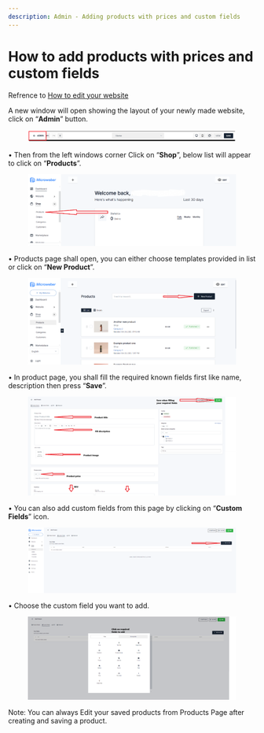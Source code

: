 ```yaml
---
description: Admin - Adding products with prices and custom fields
---
```


# How to add products with prices and custom fields

Refrence to [How to edit your website](https://help.microweber.com/user-guide/live-edit-how-to-edit-you-site)

A new window will open showing the layout of your newly made website, click on “**Admin**” button.

<figure><img src=".gitbook/assets/image (4) (1).png" alt=""><figcaption></figcaption></figure>

• Then from the left windows corner Click on “**Shop**”, below list will appear to click on “**Products**”.

<figure><img src=".gitbook/assets/image (1) (1) (1) (1) (1).png" alt=""><figcaption></figcaption></figure>

• Products page shall open, you can either choose templates provided in list or click on “**New Product**”.

<figure><img src=".gitbook/assets/image (2) (1) (1) (1).png" alt=""><figcaption></figcaption></figure>

• In product page, you shall fill the required known fields first like name, description then press “**Save**”.

<figure><img src=".gitbook/assets/image (3) (1) (1).png" alt=""><figcaption></figcaption></figure>

• You can also add custom fields from this page by clicking on “**Custom Fields**” icon.

<figure><img src=".gitbook/assets/image (4) (1) (1).png" alt=""><figcaption></figcaption></figure>

• Choose the custom field you want to add.

<figure><img src=".gitbook/assets/image (5) (1).png" alt=""><figcaption></figcaption></figure>

Note: You can always Edit your saved products from Products Page after creating and saving a product.


